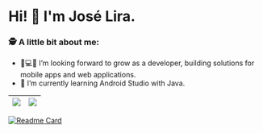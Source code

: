 # Hi! 👋 I'm José Lira.


### 🕵 A little bit about me:

- 📱💻🚀 I’m looking forward to grow as a developer, building solutions for mobile apps and web applications.
- 🌱 I’m currently learning Android Studio with Java.

| <img align="center" src="https://github-readme-stats.vercel.app/api?username=JoseLiraa&show_icons=true&theme=merko&hide=contribs,prs" /> | <img align="center" src="https://github-readme-stats.vercel.app/api/top-langs/?username=JoseLiraa&layout=compact&theme=buefy&hide_border=true" /> |
| ------------- | ------------- |

[![Readme Card](https://github-readme-stats.vercel.app/api/pin/?username=JoseLiraa&repo=github-readme-stats)](https://github.com/anuraghazra/github-readme-stats)
